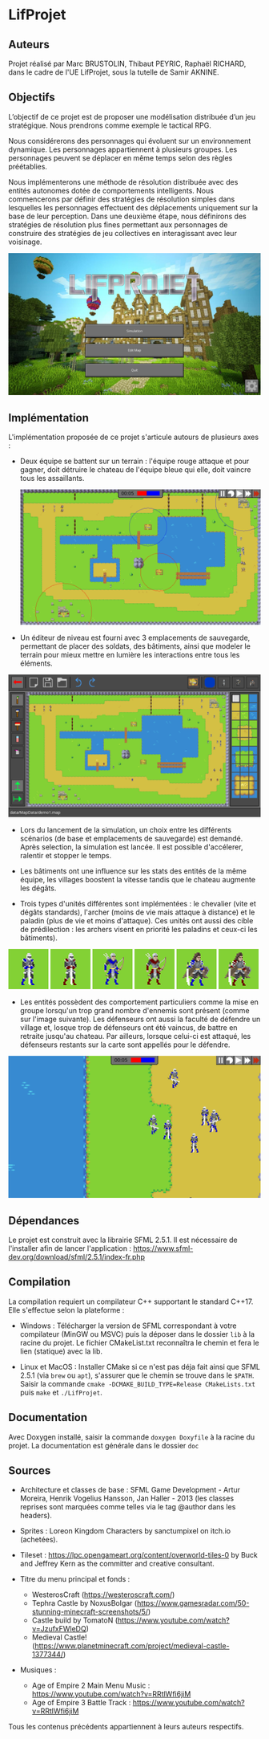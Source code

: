 # LifProjet

## Auteurs

Projet réalisé par Marc BRUSTOLIN, Thibaut PEYRIC, Raphaël RICHARD, dans le cadre de
l'UE LifProjet, sous la tutelle de Samir AKNINE. 

## Objectifs 

L’objectif de ce projet est de proposer une modélisation distribuée
d’un jeu stratégique. Nous prendrons comme exemple le tactical RPG.

Nous considérerons des personnages qui évoluent sur un environnement 
dynamique. Les personnages appartiennent à plusieurs groupes. Les 
personnages peuvent se déplacer en même temps selon des règles préétablies. 

Nous implémenterons une méthode de résolution distribuée avec des entités 
autonomes dotée de comportements intelligents. Nous commencerons par définir
des stratégies de résolution simples dans lesquelles les personnages 
effectuent des déplacements uniquement sur la base de leur perception.
Dans une deuxième étape, nous définirons des stratégies de résolution 
plus fines permettant aux personnages de construire des stratégies de 
jeu collectives en interagissant avec leur voisinage.

![menu](examples/menu.png) 

## Implémentation 

L'implémentation proposée de ce projet s'articule autours de plusieurs axes :
- Deux équipe se battent sur un terrain : l'équipe rouge attaque et pour gagner, 
  doit détruire le chateau de l'équipe bleue qui elle, doit vaincre tous les assaillants.


  ![simulation](examples/simulation.png)

- Un éditeur de niveau est fourni avec 3 emplacements de sauvegarde, permettant de 
  placer des soldats, des bâtiments, ainsi que modeler le terrain pour mieux mettre en
  lumière les interactions entre tous les éléments.
  

![editor](examples/editor.png)

- Lors du lancement de la simulation, un choix entre les différents scénarios (de base et 
  emplacements de sauvegarde) est demandé. Après selection, la simulation est lancée. 
  Il est possible d'accélerer, ralentir et stopper le temps.
  

- Les bâtiments ont une influence sur les stats des entités de la même équipe, les villages 
  boostent la vitesse tandis que le chateau augmente les dégâts.
  

- Trois types d'unités différentes sont implémentées : le chevalier (vite et dégâts standards), l'archer (moins de vie mais
  attaque à distance) et le paladin (plus de vie et moins d'attaque). Ces unités ont aussi des cible de prédilection : les archers
  visent en priorité les paladins et ceux-ci les bâtiments).
  
![knight_b](examples/knight_blue.png) ![knight_r](examples/knight_red.png) ![archer_b](examples/archer_blue.png) ![archer_r](examples/archer_red.png) ![tank_b](examples/tank_blue.png) ![tank_r](examples/tank_red.png)

- Les entités possèdent des comportement particuliers comme la mise en groupe lorsqu'un trop grand nombre d'ennemis sont présent 
  (comme sur l'image suivante). Les défenseurs ont aussi la faculté de défendre un village et, losque trop de défenseurs ont été 
  vaincus, de battre en retraite jusqu'au chateau. Par ailleurs, lorsque celui-ci est attaqué, les défenseurs restants sur la 
  carte sont appellés pour le défendre.

![grouping](examples/grouping.png)

## Dépendances 

Le projet est construit avec la librairie SFML 2.5.1. Il est nécessaire de l'installer afin de lancer l'application :
https://www.sfml-dev.org/download/sfml/2.5.1/index-fr.php

## Compilation

La compilation requiert un compilateur C++ supportant le standard C++17. Elle s'effectue selon la plateforme :

- Windows : Télécharger la version de SFML correspondant à votre compilateur (MinGW ou MSVC) puis la déposer dans le dossier `lib`
 à la racine du projet. Le fichier CMakeList.txt reconnaîtra le chemin et fera le lien (statique) avec la lib.
  

- Linux et MacOS : Installer CMake si ce n'est pas déja fait ainsi que SFML 2.5.1 (via `brew` ou `apt`), s'assurer que le chemin se trouve
dans le `$PATH`. Saisir la commande `cmake -DCMAKE_BUILD_TYPE=Release CMakeLists.txt ` puis `make` et `./LifProjet`.
  

## Documentation 

Avec Doxygen installé, saisir la commande `doxygen Doxyfile` à la racine du projet. La documentation est générale dans le dossier `doc`

## Sources 

- Architecture et classes de base :
SFML Game Development - Artur Moreira, Henrik Vogelius Hansson, Jan Haller - 2013 (les classes reprises sont marquées
  comme telles via le tag @author dans les headers).


- Sprites :
Loreon Kingdom Characters by sanctumpixel on itch.io (achetées).


- Tileset :
https://lpc.opengameart.org/content/overworld-tiles-0 by Buck and Jeffrey Kern as the committer and creative consultant.
  

- Titre du menu principal et fonds : 
    * WesterosCraft (https://westeroscraft.com/)
    * Tephra Castle by NoxusBolgar (https://www.gamesradar.com/50-stunning-minecraft-screenshots/5/)
    * Castle build by TomatoN (https://www.youtube.com/watch?v=JzufxFWleDQ)
    * Medieval Castle! (https://www.planetminecraft.com/project/medieval-castle-1377344/)


- Musiques :
    * Age of Empire 2 Main Menu Music : https://www.youtube.com/watch?v=RRtlWfi6jiM
    * Age of Empire 3 Battle Track : https://www.youtube.com/watch?v=RRtlWfi6jiM
  

Tous les contenus précédents appartiennent à leurs auteurs respectifs.
